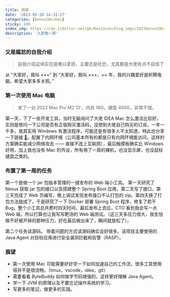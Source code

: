 ```yaml
---
title: 周报
date: '2023-05-28 14:31:27'
categories: [AnnualWishes]
sticky: 100
index_img: https://cdn.jsdelivr.net/gh/ReaJason/blog_imgs/2023AnnualWishes_index_img.png
description: '入职第一周'
---
```


### 又是尴尬的自我介绍

> 自我介绍这块实在是难以拿捏，主要还是社恐，尤其都是大佬有点不自信了

从 “大家好，我叫 ×××” 到 “大家好，我叫 ×××，×× 年，我的兴趣爱好是折腾电脑，希望大家多多关照。”

### 第一次使用 Mac 电脑

> 发了一台 2022 Mac Pro M2 13'，内存 16G，硬盘 450G，非常不错。

第一天，下了一些开发工具，当时无脑询问了大佬 IDEA Mac 怎么激活比较好，实则是想问一下公司是否有正版购买激活码，没想到大佬自己购买的订阅，一年一千多，我其实用 Windows 有激活程序，可能还是有很多人不太知道，特此也分享一下链接 [🔗](https://3.jetbra.in/)。配置了内网环境（公司基本所有的都是只有内网环境能访问，这样的方案确实能减少网络攻击 —— 直接不连上互联网），最后触摸板确实比 Windows 好用，加上我也没有 Mac 的外设，所有用了一周的裸机，也没显示屏，也没鼠标键盘之类的。

### 布置了第一周的任务

第一个是做一个 jar 包版本管理的一键发布的 Web 端小工具。
第一天研究了 Nexus 获取 jar 包的接口以及搭建整个 Spring Boot 应用，第二天写了接口，第三天完成了 Web 页编写，晚上调试发现发布接口不认打包的 zip。第四天换了打包方法就成了，于是研究了一下 Docker 部署 Spring Boot 程序，修复了若干 Bug，整个小工具总共费时四天时间，最后发布上去后，CTO 看到我会写一点 Web 端，所以打算也让我写写靶场的 Web 端测试。（这三天多压力很大，我生怕做不好被开掉的那种压力，好在最后做出来了，瞬间就放松了）。

第二个任务读源码。
带着问题的方式读源码确实会好很多。该项目主要使用的 Java Agent 对目标应用进行安全漏洞拦截和告警（RASP）。

### 展望

- 第一次使用 Mac 可能需要好好学一下如何加速自己的工作流，很多工具使用得并不是很流畅。（tmux，vscode，idea，git）
- 需要看看 ByteBuddy 如何做字节码增强的，这样更好理解 Java Agent。
- 学一下 JVM 的原理以及不要忘记操作系统的学习。
- 写更多的笔记，做更多的实践。
